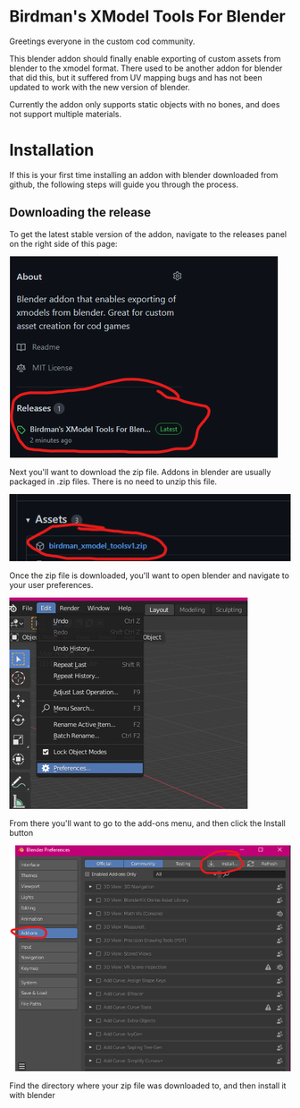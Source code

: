 # Birdman's XModel Tools For Blender
Greetings everyone in the custom cod community. 

This blender addon should finally enable exporting of custom assets from blender to the xmodel format. There used to be another addon for blender that did this, but it suffered from UV mapping bugs and has not been updated to work with the new version of blender. 

Currently the addon only supports static objects with no bones, and does not support multiple materials. 

# Installation

If this is your first time installing an addon with blender downloaded from github, the following steps will guide you through the process. 

## Downloading the release

To get the latest stable version of the addon, navigate to the releases panel on the right side of this page:

![Releases](https://github.com/Wast-3/birdmans-xmodel-tools-for-blender/blob/main/readme_screenshots/StepOneReleaseDownload.png?raw=true)

Next you'll want to download the zip file. Addons in blender are usually packaged in .zip files. There is no need to unzip this file.

![DownloadReleaseZip](https://github.com/Wast-3/birdmans-xmodel-tools-for-blender/blob/main/readme_screenshots/StepTwoDownloadZip.png?raw=true)

Once the zip file is downloaded, you'll want to open blender and navigate to your user preferences.

![OpenUserPrefs](https://github.com/Wast-3/birdmans-xmodel-tools-for-blender/blob/main/readme_screenshots/StepThreeUserPreferences.png?raw=true)

From there you'll want to go to the add-ons menu, and then click the Install button

![addonsinstall](https://github.com/Wast-3/birdmans-xmodel-tools-for-blender/blob/main/readme_screenshots/StepFourAddonsMenu.png?raw=true)

Find the directory where your zip file was downloaded to, and then install it with blender
